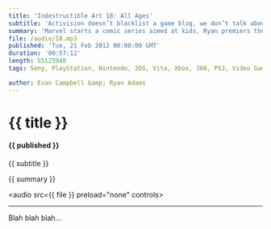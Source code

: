 ```yaml
---
title: 'Indestructible Art 18: All Ages'
subtitle: 'Activision doesn’t blacklist a game blog, we don’t talk about Diablo 3, and a new segment premieres on Indestructible Art this week...one of those statements is not like the others.'
summary: 'Marvel starts a comic series aimed at kids, Ryan premiers the new Indestructible Art segment Modern Master pieces with comic sensation Y The Last Man, and ends the show with a peculiar bit of news. Evan gives the lowdown on some more vita launch games, poorly explains why Marvels new series is not all ages, and talks about why you probably shouldn’t get a 3G model of the Vita. Stick around for an awesome listener question!'
file: /audio/18.mp3
published: 'Tue, 21 Feb 2012 00:00:00 GMT'
duration: '00:57:12'
length: 55125948
tags: Sony, PlayStation, Nintendo, 3DS, Vita, Xbox, 360, PS3, Video Games, Comics, games, Indestructible Art, Valve, Marvel, DC, Y the Last Man, Sony, SEN, PSN, Diablo, Blizzard, Uncharted, Wipeout, Super Stardust, Fall Out 3, Guild Wars 2, Batman

author: Evan Campbell &amp; Ryan Adams
---
```


# {{ title }}

#### {{ published }}

{{ subtitle }}  
  
{{ summary }}  

<audio src={{ file }} preload="none" controls></audio>

- - -

Blah blah blah...
